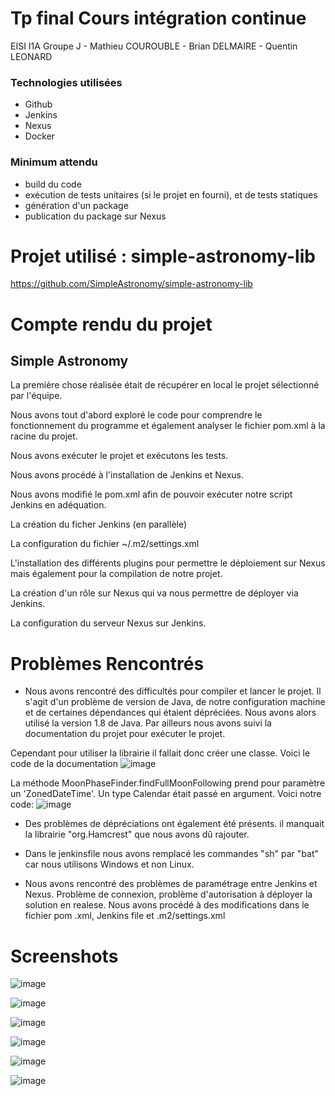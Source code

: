 # Tp final Cours intégration continue
EISI I1A Groupe J - Mathieu COUROUBLE - Brian DELMAIRE - Quentin LEONARD

### Technologies utilisées
* Github
* Jenkins
* Nexus
* Docker

### Minimum attendu
* build du code
* exécution de tests unitaires (si le projet en fourni), et de tests statiques
* génération d'un package
* publication du package sur Nexus


# Projet utilisé : simple-astronomy-lib
https://github.com/SimpleAstronomy/simple-astronomy-lib


# Compte rendu du projet

## Simple Astronomy

La première chose réalisée était de récupérer en local le projet sélectionné par l'équipe.

Nous avons tout d'abord exploré le code pour comprendre le fonctionnement du programme et également analyser le fichier pom.xml à la racine du projet.

Nous avons exécuter le projet et exécutons les tests.

Nous avons procédé à l'installation de Jenkins et Nexus.

Nous avons modifié le pom.xml afin de pouvoir exécuter notre script Jenkins en adéquation.

La création du ficher Jenkins (en parallèle)

La configuration du fichier ~/.m2/settings.xml

L'installation des différents plugins pour permettre le déploiement sur Nexus mais également pour la compilation de notre projet.

La création d'un rôle sur Nexus qui va nous permettre de déployer via Jenkins.

La configuration du serveur Nexus sur Jenkins.


#  Problèmes Rencontrés 
- Nous avons rencontré des difficultés pour compiler et lancer le projet. Il s'agit d'un problème de version de Java, de notre configuration machine et de certaines dépendances qui étaient dépréciées. Nous avons alors utilisé la version 1.8 de Java. Par ailleurs nous avons suivi la documentation du projet pour exécuter le projet. 

Cependant pour utiliser la librairie il fallait donc créer une classe.
Voici le code de la documentation
![image](https://user-images.githubusercontent.com/57291078/151716178-5861d401-bb40-481c-9f79-450453c7b3f1.png)

La méthode MoonPhaseFinder.findFullMoonFollowing prend pour paramètre un 'ZonedDateTime'. Un type Calendar était passé en argument.
Voici notre code:
![image](https://user-images.githubusercontent.com/57291078/151716265-708bdddb-ccaa-4ce1-a9c2-49b7c834af67.png)


- Des problèmes de dépréciations ont également été présents. il manquait la librairie "org.Hamcrest" que nous avons dû rajouter.
- Dans le jenkinsfile nous avons remplacé les commandes "sh" par "bat" car nous utilisons Windows et non Linux.

- Nous avons rencontré des problèmes de paramétrage entre Jenkins et Nexus. Problème de connexion, problème d'autorisation à déployer la solution en realese.
Nous avons procédé à des modifications dans le fichier pom .xml, Jenkins file et .m2/settings.xml

# Screenshots

![image](https://user-images.githubusercontent.com/57291078/151717043-651400e5-a9c5-4c73-884c-51c4140ae2e4.png)

![image](https://user-images.githubusercontent.com/57291078/151717053-d06b72d5-5668-4c45-9125-4440bd850829.png)

![image](https://user-images.githubusercontent.com/57291078/151717100-058606d2-de19-485d-a7b0-ae0de86d12ff.png)

![image](https://user-images.githubusercontent.com/57291078/151717062-caec4437-62da-4e26-b0bb-583a8a9cb80e.png)

![image](https://user-images.githubusercontent.com/57291078/151717067-4a54f39c-1a9f-4964-8066-83fa35bf75fb.png)

![image](https://user-images.githubusercontent.com/57291078/151717077-5a7476e3-c4cb-426c-9ad6-d8b480b930b1.png)
